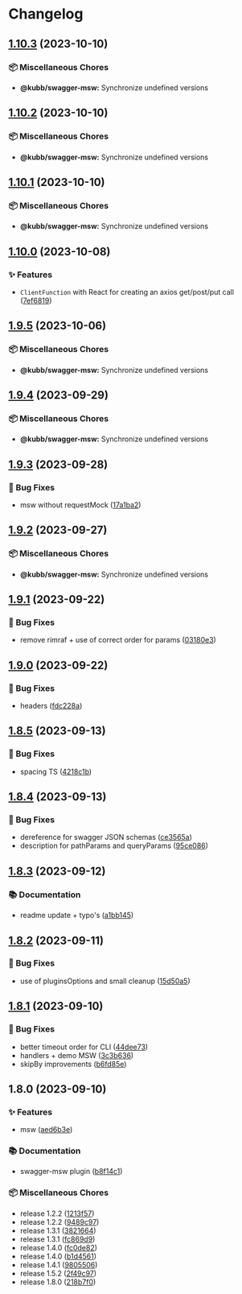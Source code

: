 # Changelog

## [1.10.3](https://github.com/kubb-project/kubb/compare/@kubb/swagger-msw-v1.10.2...@kubb/swagger-msw-v1.10.3) (2023-10-10)


### 📦 Miscellaneous Chores

* **@kubb/swagger-msw:** Synchronize undefined versions

## [1.10.2](https://github.com/kubb-project/kubb/compare/@kubb/swagger-msw-v1.10.1...@kubb/swagger-msw-v1.10.2) (2023-10-10)


### 📦 Miscellaneous Chores

* **@kubb/swagger-msw:** Synchronize undefined versions

## [1.10.1](https://github.com/kubb-project/kubb/compare/@kubb/swagger-msw-v1.10.0...@kubb/swagger-msw-v1.10.1) (2023-10-10)


### 📦 Miscellaneous Chores

* **@kubb/swagger-msw:** Synchronize undefined versions

## [1.10.0](https://github.com/kubb-project/kubb/compare/@kubb/swagger-msw-v1.9.5...@kubb/swagger-msw-v1.10.0) (2023-10-08)


### ✨ Features

* `ClientFunction` with React for creating an axios get/post/put call ([7ef6819](https://github.com/kubb-project/kubb/commit/7ef68198c85888d76bf2949d9cc99993c1dd7fc7))

## [1.9.5](https://github.com/kubb-project/kubb/compare/@kubb/swagger-msw-v1.9.4...@kubb/swagger-msw-v1.9.5) (2023-10-06)


### 📦 Miscellaneous Chores

* **@kubb/swagger-msw:** Synchronize undefined versions

## [1.9.4](https://github.com/kubb-project/kubb/compare/@kubb/swagger-msw-v1.9.3...@kubb/swagger-msw-v1.9.4) (2023-09-29)


### 📦 Miscellaneous Chores

* **@kubb/swagger-msw:** Synchronize undefined versions

## [1.9.3](https://github.com/kubb-project/kubb/compare/@kubb/swagger-msw-v1.9.2...@kubb/swagger-msw-v1.9.3) (2023-09-28)


### 🐞 Bug Fixes

* msw without requestMock ([17a1ba2](https://github.com/kubb-project/kubb/commit/17a1ba23886dea79efb0752eb23323dd60dbaebd))

## [1.9.2](https://github.com/kubb-project/kubb/compare/@kubb/swagger-msw-v1.9.1...@kubb/swagger-msw-v1.9.2) (2023-09-27)


### 📦 Miscellaneous Chores

* **@kubb/swagger-msw:** Synchronize undefined versions

## [1.9.1](https://github.com/kubb-project/kubb/compare/@kubb/swagger-msw-v1.9.0...@kubb/swagger-msw-v1.9.1) (2023-09-22)


### 🐞 Bug Fixes

* remove rimraf + use of correct order for params ([03180e3](https://github.com/kubb-project/kubb/commit/03180e3d33c5dd96bb101be691ae56a2edd3f0b9))

## [1.9.0](https://github.com/kubb-project/kubb/compare/@kubb/swagger-msw-v1.8.5...@kubb/swagger-msw-v1.9.0) (2023-09-22)


### 🐞 Bug Fixes

* headers ([fdc228a](https://github.com/kubb-project/kubb/commit/fdc228a848f180ef1f1307ccedcdaa74c16caa5c))

## [1.8.5](https://github.com/kubb-project/kubb/compare/@kubb/swagger-msw-v1.8.4...@kubb/swagger-msw-v1.8.5) (2023-09-13)


### 🐞 Bug Fixes

* spacing TS ([4218c1b](https://github.com/kubb-project/kubb/commit/4218c1b59bbd0f2189cf2a0f88da089ed0cb086d))

## [1.8.4](https://github.com/kubb-project/kubb/compare/@kubb/swagger-msw-v1.8.3...@kubb/swagger-msw-v1.8.4) (2023-09-13)


### 🐞 Bug Fixes

* dereference for swagger JSON schemas ([ce3565a](https://github.com/kubb-project/kubb/commit/ce3565a38cb50b5c213bc569d75977ad882e5b95))
* description for pathParams and queryParams ([95ce086](https://github.com/kubb-project/kubb/commit/95ce0863cad0a3f81e1787d780f710ed5a91ddba))

## [1.8.3](https://github.com/kubb-project/kubb/compare/@kubb/swagger-msw-v1.8.2...@kubb/swagger-msw-v1.8.3) (2023-09-12)


### 📚 Documentation

* readme update + typo's ([a1bb145](https://github.com/kubb-project/kubb/commit/a1bb14550c7d6d73832da612275ef66f65d32a02))

## [1.8.2](https://github.com/kubb-project/kubb/compare/@kubb/swagger-msw-v1.8.1...@kubb/swagger-msw-v1.8.2) (2023-09-11)


### 🐞 Bug Fixes

* use of pluginsOptions and small cleanup ([15d50a5](https://github.com/kubb-project/kubb/commit/15d50a5d56f1ca8b44ef70be56fefc489eaf6d93))

## [1.8.1](https://github.com/kubb-project/kubb/compare/@kubb/swagger-msw-v1.8.0...@kubb/swagger-msw-v1.8.1) (2023-09-10)


### 🐞 Bug Fixes

* better timeout order for CLI ([44dee73](https://github.com/kubb-project/kubb/commit/44dee7370ca5e65e85aa312dcedc83dac61e85dd))
* handlers + demo MSW ([3c3b636](https://github.com/kubb-project/kubb/commit/3c3b6364ea28e44e407940299268166b5a348ab8))
* skipBy improvements ([b6fd85e](https://github.com/kubb-project/kubb/commit/b6fd85eac66b3a6ecbd7d8099f374a37b17937a8))

## 1.8.0 (2023-09-10)


### ✨ Features

* msw ([aed6b3e](https://github.com/kubb-project/kubb/commit/aed6b3e146f933408152d9e3e077d1cd233f5616))


### 📚 Documentation

* swagger-msw plugin ([b8f14c1](https://github.com/kubb-project/kubb/commit/b8f14c1690bc66160936c92144a2e2b0ce227d88))


### 📦 Miscellaneous Chores

* release 1.2.2 ([1213f57](https://github.com/kubb-project/kubb/commit/1213f57a4a56b5cac7709b24060d42f5dfc56d40))
* release 1.2.2 ([9489c97](https://github.com/kubb-project/kubb/commit/9489c97159a0f0e755b4257cd330e11d4d648b88))
* release 1.3.1 ([3821664](https://github.com/kubb-project/kubb/commit/3821664148c130e7e1905ac59ec359204b0c0370))
* release 1.3.1 ([fc869d9](https://github.com/kubb-project/kubb/commit/fc869d9c1429f3b513e3ba5a8854e1bf1d1f2122))
* release 1.4.0 ([fc0de82](https://github.com/kubb-project/kubb/commit/fc0de826f94c2ff933dd2cefe26168ea6fcf8c3b))
* release 1.4.0 ([b1d4561](https://github.com/kubb-project/kubb/commit/b1d456179bc4415168142939b4be64b225a4870f))
* release 1.4.1 ([9805506](https://github.com/kubb-project/kubb/commit/98055065a6931b96dc1038890eb56ebb0342818f))
* release 1.5.2 ([2f49c97](https://github.com/kubb-project/kubb/commit/2f49c97863b3dcee1a6158d97a5ca66848d52261))
* release 1.8.0 ([218b7f0](https://github.com/kubb-project/kubb/commit/218b7f0e8ec1cbc8b6db504ec6e06d8dbeb1109e))
